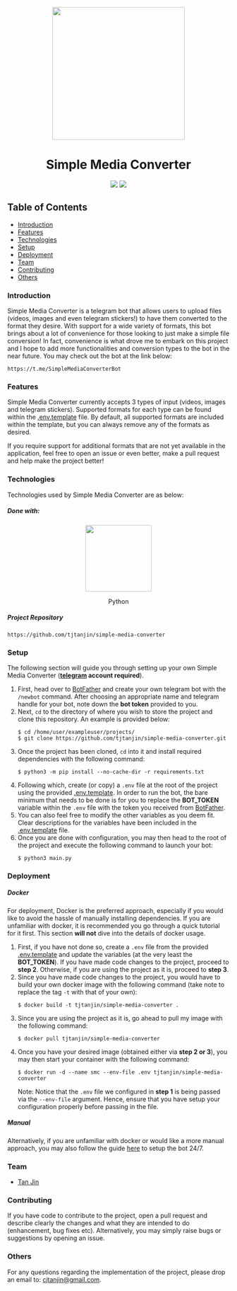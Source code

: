 <p align="center">
  <img width=300 src="https://raw.githubusercontent.com/tjtanjin/simple-media-converter/master/assets/app_logo.png" />
  <h1 align="center">Simple Media Converter</h1>
</p>

<p align="center">
  <img src="https://github.com/tjtanjin/simple-media-converter/actions/workflows/docker-hub.yml/badge.svg">
  <img src="https://img.shields.io/endpoint?url=https%3A%2F%2Fmy-api.tjtanjin.com%3A2999%2Faggregator%2Fapi%2Fv1%2Fget%2Fsmc_files_converted" />
</p>

## Table of Contents
* [Introduction](#introduction)
* [Features](#features)
* [Technologies](#technologies)
* [Setup](#setup)
* [Deployment](#deployment)
* [Team](#team)
* [Contributing](#contributing)
* [Others](#others)

### Introduction
Simple Media Converter is a telegram bot that allows users to upload files (videos, images and even telegram stickers!) to have them converted to the format they desire. With support for a wide variety of formats, this bot brings about a lot of convenience for those looking to just make a simple file conversion! In fact, convenience is what drove me to embark on this project and I hope to add more functionalities and conversion types to the bot in the near future. You may check out the bot at the link below:
```
https://t.me/SimpleMediaConverterBot
```

### Features
Simple Media Converter currently accepts 3 types of input (videos, images and telegram stickers). Supported formats for each type can be found within the [.env.template](https://github.com/tjtanjin/simple-media-converter/blob/master/.env.template) file. By default, all supported formats are included within the template, but you can always remove any of the formats as desired.

If you require support for additional formats that are not yet available in the application, feel free to open an issue or even better, make a pull request and help make the project better!

### Technologies
Technologies used by Simple Media Converter are as below:
##### Done with:

<p align="center">
  <img height="150" width="150" src="https://logos-download.com/wp-content/uploads/2016/10/Python_logo_icon.png"/>
</p>
<p align="center">
Python
</p>

##### Project Repository
```
https://github.com/tjtanjin/simple-media-converter
```

### Setup
The following section will guide you through setting up your own Simple Media Converter (**[telegram](https://web.telegram.org/) account required**).
1) First, head over to [BotFather](https://t.me/BotFather) and create your own telegram bot with the `/newbot` command. After choosing an appropriate name and telegram handle for your bot, note down the **bot token** provided to you.
2) Next, `cd` to the directory of where you wish to store the project and clone this repository. An example is provided below:
    ```
    $ cd /home/user/exampleuser/projects/
    $ git clone https://github.com/tjtanjin/simple-media-converter.git
    ```
3) Once the project has been cloned, `cd` into it and install required dependencies with the following command:
    ```
    $ python3 -m pip install --no-cache-dir -r requirements.txt
    ```
4) Following which, create (or copy) a `.env` file at the root of the project using the provided [.env.template](https://github.com/tjtanjin/simple-media-converter/blob/master/.env.template). In order to run the bot, the bare minimum that needs to be done is for you to replace the **BOT_TOKEN** variable within the `.env` file with the token you received from [BotFather](https://t.me/BotFather).
5) You can also feel free to modify the other variables as you deem fit. Clear descriptions for the variables have been included in the [.env.template](https://github.com/tjtanjin/simple-media-converter/blob/master/.env.template) file.
6) Once you are done with configuration, you may then head to the root of the project and execute the following command to launch your bot:
    ```
    $ python3 main.py
    ```

### Deployment

##### Docker
For deployment, Docker is the preferred approach, especially if you would like to avoid the hassle of manually installing dependencies. If you are unfamiliar with docker, it is recommended you go through a quick tutorial for it first. This section **will not** dive into the details of docker usage.

1) First, if you have not done so, create a `.env` file from the provided [.env.template](https://github.com/tjtanjin/simple-media-converter/blob/master/.env.template) and update the variables (at the very least the **BOT_TOKEN**). If you have made code changes to the project, proceed to **step 2**. Otherwise, if you are using the project as it is, proceed to **step 3**.
2) Since you have made code changes to the project, you would have to build your own docker image with the following command (take note to replace the tag `-t` with that of your own):
    ```
    $ docker build -t tjtanjin/simple-media-converter .
    ```
3) Since you are using the project as it is, go ahead to pull my image with the following command:
    ```
    $ docker pull tjtanjin/simple-media-converter
    ```
4) Once you have your desired image (obtained either via **step 2 or 3**), you may then start your container with the following command:
    ```
    $ docker run -d --name smc --env-file .env tjtanjin/simple-media-converter
    ```
    Note: Notice that the `.env` file we configured in **step 1** is being passed via the `--env-file` argument. Hence, ensure that you have setup your configuration properly before passing in the file.


##### Manual
Alternatively, if you are unfamiliar with docker or would like a more manual approach, you may also follow the guide [here](https://gist.github.com/tjtanjin/ce560069506e3b6f4d70e570120249ed) to setup the bot 24/7.

### Team
* [Tan Jin](https://github.com/tjtanjin)

### Contributing
If you have code to contribute to the project, open a pull request and describe clearly the changes and what they are intended to do (enhancement, bug fixes etc). Alternatively, you may simply raise bugs or suggestions by opening an issue.

### Others
For any questions regarding the implementation of the project, please drop an email to: cjtanjin@gmail.com.
